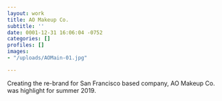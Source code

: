 ```yaml
---
layout: work
title: AO Makeup Co.
subtitle: ''
date: 0001-12-31 16:06:04 -0752
categories: []
profiles: []
images:
- "/uploads/AOMain-01.jpg"

---
```

Creating the re-brand for San Francisco based company, AO Makeup Co. was highlight for summer 2019.